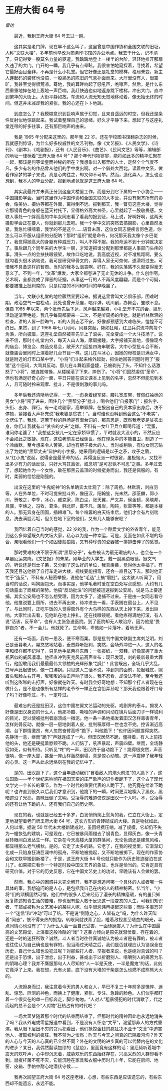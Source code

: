 # 王府大街 64 号

*雷达*

　　最近，我到王府大街 64 号去过一趟。

　　这其实是老门牌，现在早不这么叫了，这里曾是中国作协和全国文联的旧址，人称“文联大楼”，多年前也早改为商务印书馆的办公地点。我去干什么，记不清了。只记得受一股莫名力量的驱遣，我踽踽地登上一楼半的台阶，轻轻地推开那扇久违了的大门。门开的一瞬，我几乎有点晕眩。我很害怕地窥探着，寻找着，希望它最好面目全非，不再是什么小礼堂。但它好像还是礼堂的模样，格局未变，新主人连起码的装修也没搞，一股熟悉的陈旧的气息扑面而来。大厅里没有人，很空旷，我甚至觉得很荒凉。蓦地，我的耳畔响起了怒吼声，咆哮声，然后，是什么东西重重地摔在地上轰地一声巨响。我赶快逃也似地返身跳下楼梯，冲出大门，直冲到繁华的大街上。大街平静如故。车流和人流无知无觉地移动着，像无始无终的时间。但这并未减却我的紧张，我的心还在卜卜地跳。

　　到底怎么了？我模糊意识到巨响声属于幻觉，且来自遥远的时空，但我还是条件反射似地惊跳起来。我试着整理自己的思绪，好久才平静下来，想起了与这座礼堂连带的好多往事，还有那巨响声的由来。

　　我是 1965 年分配来这里的，那年我 22 岁。还在学校图书馆翻杂志的时候，我就感到惊讶，为什么好多权威性的文艺刊物，像《文艺报》、《人民文学》、《诗刊》、《剧本》、《戏剧报》，还有《人民音乐》、《曲艺》、《民间文艺》等等，编辑部的地址一律标着“王府大街 64 号”？那个年代刊物寥寥，能将如此多的精华汇聚在一起，那该是何等堂皇而神秘的所在？我想象出入那里的人士，定然个个气度不凡，多少有名的作品曾从他们的手中发出啊。对一个僻处大西北，读着中文系，做着作家梦的学子来说，真是心向往之，却又仰不可攀。然而，造化弄人，怎么也没想到，我本人的毕业分配，报到地点竟就是这王府大街 64 号。

　　其实我最终并未真正分到这座大楼里工作，而是分到它下属的一个小协会——中国摄影学会。当时这里作为中国作协和全国文联的大本营，并没有聚齐所有的协会，像美协、摄协等都在外面，离得倒不远。报到那天，我一瞥见这座大楼，觉得它那钢青色的身躯在蓝天衬托下，显得格外高大神圣，心里就起了一股敬畏感。文联人事处一个胖而高的中年女同志看了看我的报到证，马上说，好啊好啊，这两天摄影学会正在要人，你就到那儿去吧。我一个学中文的突然去搞摄影，心里自然发紧。我急忙嗫嚅着，我学的不是这个……语音未落，这位女同志便疾言厉色道，你怎么可以不服从组织的分配呐？那时“组织”就是命令，何况那天我太像个乡巴佬了。我觉得她高大的身躯有种威压力，叫人不得不服。我的命运不到十分钟就决定了。事后跟几个同年来的大学生一聊，才知道把谁分配到那里都是人事部门头疼的事。滑头一点的会扶扶眼镜架，故作口吃地说，我高度近视，对不准焦距啊，要么就勾着头很木讷地说，我可是研究甲骨文的，弄得人家无可奈何，遂滑将过去。可惜我不具备这样的智商。当时的我多么沮丧啊。好在，我的失落感不久就变得毫无意义了。不到一年，“文革”爆发，大家全都卷进了无止无休的斗争。什么创作啊，艺术啊，全都变成了罪恶的证据，从事这一行的人不再风度翩翩，而是个个可疑，都要被推上批判席的，只是程度的不同和时间的早晚罢了。

　　当年，文联小礼堂的地位骤然显要起来。据说这里曾叫文艺俱乐部，困难时期，政治空气一度松动，此处也曾开茶座，唱评弹，吼川剧，办舞会，笙歌不息。但自 1965 年以来，两个批示先后下达，风声越来越紧，小礼堂开不完的会，娱乐活动遂渐至绝迹。我几乎每周都要来一二次，不是听周扬的传达，就是听林默涵的检查，讲的人皆一脸晦气，听的人则忐忑不安，好像都预感到大难临头，惶惶不可终日。果然，到了 1966 年七八月间，风暴突起，势如狂飚，红卫兵洪流冲向每个角落，所向披靡，这座礼堂自然被率先举上了浪尖，完全变成一个大斗技场了。说来不信，那时小礼堂内外，每天人山人海，摩肩接踵，大字报铺天盖地，很像现今的庙会、博览会、商品交易会，敞开大门迎接四海串联客。大中小型批斗会不断，就像庙会里同时上演着好几台节目一样。这儿在斗冰心，因她的母校是贝满女中，就是附近的灯市口某中学，“小将”们斗起来格外起劲，抓住她回答问题时用了“报馆”这个旧词，大骂其反动。那儿在斗舞蹈家盛婕，已被剃光了头，不知什么话激怒了“小将”，被连推带搡，从楼梯滚了下来，摔伤了。“小将”们固然虔信“革命”，但也有满足好奇心的一面，平日只能在语文课本上见到的名字，忽然不但能见到本人，且可随时拎来观摩、批斗，不是很刺激的事儿吗。

　　多年后我还清晰地记得，一天，一彪身着绿军装，腰扎宽皮带，臂佩红袖标的男女“小将”闯了进来，围住几个“黑帮分子”批斗，喝令他们“自报家门”：报名字、头衔、出身、罪行。有一老戏剧家，高举罪牌，在报出自己的资本家出身后，决不停顿，紧接着大声补充说“我老婆是贫农！”。当时谁也没料到他会这么“不老实”，全愣住了。我想，这若干秒的静场是有潜台词的，那意思是，既然我老婆是贫农出身，你们斗我就有斗“贫农的丈夫”之嫌。不料有一女红卫兵立即喝斥道：“混蛋，谁问你老婆了！”我想这女孩儿一定在家娇纵惯了，平时就没大没小的，不然反应不会如此之敏捷。现在，这位老前辈已经谢世，他在惶急中的本能自卫，制造了一个冷幽默，至今想来令人苦笑。却也有胆子极大的人，当时或稍后，有位女同志贴出了为她的“黑帮丈夫”辩护的小字报，她采用的逻辑是以子之矛，攻子之盾，从“红小鬼”说起，说得全是最革命的话，弄得造反派一时很窘，虽极恼火，又找不出多少有力的话反驳，只好大骂其嚣张，或念叨“是可忍孰不可忍”之类。多年过去了，想起她作为一个女性，敢在那黑云盖顶的时候挺身而出，我还是佩服的。有时，柔弱的恰恰是刚强的。

　　出没在这里的“牛鬼蛇神”的名单确实太壮观了：除了周扬，林默涵，刘白羽等，人在外单位，不时可提来批斗外，像田汉，阳翰笙，光未然，邵荃麟，郭小川，贺敬之，李季，冰心，臧克家，陈白尘，张天翼，严文井，侯金镜，吴晓邦，吕骥，李焕之，冯牧，葛洛，韩北屏，戴不凡，屠岸，陶钝，张雷等等，都是本楼的人。那无异身在囹圄，插翅难飞。每个喧嚣的白天结束后，他们才会有片刻喘息，洗去满脸污垢，但关在地下室的他们，又有几人能够安眠？

　　我回忆着自己当时的感觉，22 岁的我，作为一个酷爱文学的外省青年，能见到这么多仰望既久的文坛大家，私心以为是一种幸运，可是，见面在如此不堪的场合，亲眼看他们一个个如囚徒般狼籍，又有种珍贵的瓷器被一排排击碎了的感觉。

　　那时受难的决不限于所谓“黑帮分子”，有些被认为最无瑕疵的人，也会在一个早晨厄运突降。《文艺报》的朱某，刚毕业的大学生，戴一副黑边眼镜，挺文气的，听说还是烈士子弟，又分到了这么好的单位，我真羡慕，觉得他太幸福了。有天我还目送他锁了自行车走进大楼，视线要能拐弯，还会一直目送下去。那时他正忙于“造反”，不料有人秘密举报，说他在“毛选”上搞“眉批”。这太骇人听闻了，用当时的话说，叫狗胆包天。而事实是，他学毛著时爱在空白处写点感想，大约有几句话露出了商榷的架势。他搞“反动批注”的问题被迅速报到公安局，说是马上要逮捕，其实公安局也不怎么想受理，因为太多了，逮捕不过来。于是由一女同志看守他。他推说要上厕所，进去不再出来，待冲进去一看，手表搁在窗台上，人不见了。与此同时，正吃午饭的人觉得窗外有个大鸟样的东西从天上掉下来，发出巨响。大家忙出去看，见他趴在地上挣扎，还在找眼镜呢。看他疼得满地打滚，有人说“活该，反革命”，也有人主张急送医院。到了医院却无人敢治疗，因为他是“畏罪自杀”者。不一会儿，他就死了。生命啊，卑微如一片落叶，着地无声。

　　还有一场面，我每一思及，便不寒而栗。那是批判中国文联副主席刘芝明。刘已是垂暮老人，晃悠悠地站着，垂首静听批判，突然，会场外冲进一人，这人的名字和模样都不记得了，只见他手拿两样东西：一张报纸，一双鞋，好像掌握了重大机密似的威风凛凛。他径直冲到麦克风前高声宣布：现已发现，刘的最新最重大罪行，他胆敢用我们最最最伟大领袖的光辉形象“包鞋”！此言既出，全场几乎大乱，口号声此起彼伏，像一口沸锅。只见这人二话不说，冲到刘的面前，抡起鞋底，照着头和脸左右开弓，嘭嘭嘭的拍击声响了很久。我不忍看，却没法不听。至今我还听到这嘭嘭的击打声，好像就在昨天。有时我会好奇地想：不知那个打人者现在在做什么，是不是也像所有慈祥的老爷爷一样正在含饴弄孙呢？那天我也跟着呼口号了吗？好像呼过，不，一定呼过。

　　最难忘的还是批田汉，这位中国左翼文艺运动的先驱，戏剧界的泰斗。揭发人好像是田汉身边的什么人，他那冷酷、嘶哑的声调和闪动在镜片后面刀子一样锐利的目光，足以使被批判者崩溃成一摊泥。他一条一条地揭发着田汉怎样毒害青年，怎样刻骨反动，就像一层一层地剥着人皮，批判稿厚得一世也念不完。控诉渐近高潮，台下群情激昂，有人忽然奋臂高呼“跪下，叫他跪下！”也许因问题提得突然，先静场一息，继而“跪下”声就连成了一片。但田汉居然不跪，僵持着，有人上前按他的头，他还是硬挺着脖颈不跪。人们恼了，吼声暴起，声震四壁。继而，全场静寂如死，似有所待。只听见“咚”的一声，田汉终于自动跪下了！跪得很突然，声音很响，像一座大厦，甚至一座山样轰然倒塌，真是惊心动魄。这一声震碎了我年轻的心灵。这一声从此永远烙刻在我的记忆中了。

　　是的，田汉跪下了，这个当年鼓动我们“冒着敌人的炮火前进”的人跪下了，这位国歌——半个世纪来响彻在祖国天空的庄严歌声的词作者跪下了，这个占了现代文学史一个长长的章节，作为一个时代的重要代表的人跪下了。他究竟在给谁下跪呢？也许直到很久以后我们才意识到，他跪下的一瞬，时间更深地楔入了黑夜，黑暗遮没了光亮，愚昧压倒了文明。受凌辱的难道仅仅是田汉一个人吗，不，受凌辱的还有让他下跪的人，还有我们自己的历史啊。

　　现在的我，也就是已经五十多岁，白发悄悄爬上鬓角的我，伫立在大街上，定定地凝望着老门牌王府大街 64 号，这长方形的青砖砌成的大楼。真是物犹如此，人何以堪。据说 50 年代末大楼新建成时，虽因经费压缩，减了规模，它却仍不失为一幢恢弘的建筑，可是现在，它已被暴风雨褪去了钢青色，显得灰白，像一头青丝转眼间白发丛生一样。它杂在今天高楼大厦的群落间，无论色调还是建筑风格，都显得那么老气横秋。是的，它走了太多的路，它老了，在我的视觉里，它渐渐幻化成一只陷身狂涛巨澜中的孤舟，不断地被抛起，又不断地被掷下。现在的作家协会和文联早搬到新楼了，于是，这王府大街 64 号也就只能作为历史陈迹碇泊在这儿了。如果把它看作一个特定时段中国文艺界的象征，也许是恰当的。它肯定具有研究价值。对于它的历史反思，它在中国文艺史上的功过，早晚该有人会做的罢。

　　然而，我心中的困惑并未完全解开，我不是想追问哪一个具体的人或者哪一件具体的事，我想追问的是人心，是包括我自己在内的人的精神秘密。忆当年，“小将”们的顽横固然可憎，他们中的很多人后来经历了漫长的精神磨砺，有的虽只知反复陈述知青生活的苦难，却也很有些人敢于反思这一段变态的人生，可我们知识者、干部或被称为文艺家中的某些人呢，似乎很忌讳再提起这些事；而许多事恐非一个“迷信”和“冲动”可以了结。不是说“侧隐之心，人皆有之”吗，为什么昨天叫着“同志”，恨不得亲热的拥抱，转眼间就铁青了脸，瞪着敌视甚至嗜血的眼光，半点同情心也没有了”？为什么人会一面自己受害，一面琢磨害人？为什么在中国最高的文艺殿堂，上演着这般冷酷的“戏”？这暴力倾向是原先就潜伏着，存在着的，还是一时的迷狂所致？诚然，斗人者当时往往真诚地认为被斗者是有罪的，被斗者也往往认为自己确也是有罪的，但当雨过天晴之后，我们是否就理应认为错误全在历史，自己什么错也没犯过呢？对那些打人者、举报者来说，也是绝对真诚的吗？还是出于恐惧，出于泄忿，出于利益，甚或出于以折磨别人、咀嚼别人的痛苦为乐的阴暗心理？我并不膺服那句人人尽知的“人一半是天使，一半是魔鬼”的话，此刻它竟浮了上来。我在想，光有火苗，底下没有大堆的干柴是怎么也燃不成熊熊大火的。

　　人流擦身而过，我注意着今天的男人和女人，早已不复三十年前多是憔悴、迷乱、惊恐、叵测的神色，而换上了健康、紧张、专注、急躁的脸色。人们似乎都盯着一个很实在的单一目标奔走，脚步匆匆。“人对人”粗暴侵犯的时代消歇了，代之而起的总不会是个“人对物”狂热占有的时代吧？

　　一场大噩梦随着那个时代的结束而结束了，但那时代的精神因此也永远地消失了吗？我从外电或零星报道中看到，不是没有人怀恋“文革”，渴望那非人的方式重演。我从眼下层出不穷的贪污犯看出，他们抢掠金钱的疯狂决不亚于“文革”中迫害他人，攫取权利的疯狂。我不禁为之怅然：昨天与今天之间真的已隔着鸿沟？昨天的人心与今天的人心真的已全然不同？外在的文明的进步真的可以代替内在的文化的进步？某日，我偶然翻读加缪的《鼠疫》，里面竟有这样的话：里厄倾听着城中震天的欢呼声，心中却沉思着，威胁欢乐的东西始终存在，兴高采烈的人群却看不到。鼠疫杆菌不死不灭，它能沉睡在家具和衣服中历时几十年，它能在房间、地窑、皮箱、手帕中耐心地潜伏守候……

　　我再次回望王府大街 64 号这座老楼，心想，有些东西是应该遗忘的，有些东西却不能遗忘，永远不能。